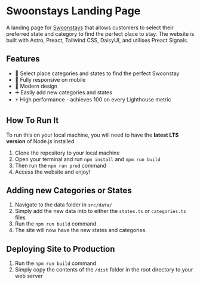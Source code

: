 # Swoonstays Landing Page

A landing page for [Swoonstays](https://swoonstays.au/v1) that allows customers to select their preferred state and category to find the perfect place to stay. The website is built with Astro, Preact, Tailwind CSS, DaisyUI, and utilises Preact Signals.

## Features

- 📍 Select place categories and states to find the perfect Swoonstay
- 📱 Fully responsive on mobile
- 🎨 Modern design
- ➕ Easily add new categories and states
- ⚡ High performance - achieves 100 on every Lighthouse metric

## How To Run It

To run this on your local machine, you will need to have the <strong>latest LTS version</strong> of Node.js installed.

1. Clone the repository to your local machine
2. Open your terminal and run `npm install` and `npm run build`
3. Then run the `npm run prod` command
4. Access the website and enjoy!

## Adding new Categories or States

1. Navigate to the data folder in `src/data/`
2. Simply add the new data into to either the `states.ts` or `categories.ts` files
3. Run the `npm run build` command
4. The site will now have the new states and categories.

## Deploying Site to Production

1. Run the `npm run build` command
2. Simply copy the contents of the `/dist` folder in the root directory to your web server
